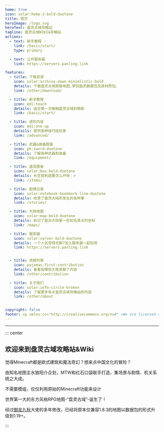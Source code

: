 ```yaml
---
home: true
icon: solar:home-2-bold-duotone
title: 首页
heroImage: /logo.svg
heroText: 盘灵古域攻略站
tagline: 盘灵古域WIKI&攻略站
actions:
  - text: 新手教程 💡
    link: /basic/start/
    type: primary

  - text: 公开服务器
    link: https://servers.panling.link

features:
  - title: 下载资源
    icon: solar:archive-down-minimlistic-bold
    details: 下载盘灵古域原版地图,梦回盘灵数据包及其材质包。
    link: /other/download/

  - title: 新手教程
    icon: mdi:teach
    details: 适合第一次接触盘灵古域的萌新
    link: /basic/start/

  - title: 进阶内容
    icon: mdi:one-up
    details: 提供各种技巧给玩家
    link: /advanced/

  - title: 武器&装备图鉴
    icon: ph:sword-duotone
    details: 了解各种武器和装备
    link: /equipment/

  - title: 道具图鉴
    icon: solar:box-bold-duotone
    details: 长生锁到底要怎么开呀：>
    link: /items/

  - title: 剧情记录
    icon: solar:notebook-bookmark-line-duotone
    details: 收录了盘灵大陆所发生的各种事
    link: /stories/

  - title: 大陆地图
    icon: solar:map-bold-duotone
    details: 标记了盘古大陆里一些知名景点的坐标
    link: /maps/

  - title: 服务器
    icon: solar:server-bold-duotone
    details: 一个人玩觉得无聊?加入服务器一起玩吧
    link: https://servers.panling.link


  - title: 贡献列表
    icon: pajamas:first-contribution
    details: 看看有哪些大佬贡献了内容
    link: /other/contribution

  - title: 关于我们
    icon: solar:info-circle-broken
    details: 了解更多有关盘灵古域攻略站的内容
    link: /other/about

  
copyright: false
footer: <p xmlns:cc="http://creativecommons.org/ns#" >We are licensed under <a href="http://creativecommons.org/licenses/by/4.0/?ref=chooser-v1" target="_blank" rel="license noopener noreferrer" style="display:inline-block;">CC BY 4.0<img style="height:22px!important;margin-left:3px;vertical-align:text-bottom;" src="https://mirrors.creativecommons.org/presskit/icons/cc.svg?ref=chooser-v1"><img style="height:22px!important;margin-left:3px;vertical-align:text-bottom;" src="https://mirrors.creativecommons.org/presskit/icons/by.svg?ref=chooser-v1"></a></p><br />网站所涉及的公司名称、商标、产品等均为其各自所有者的资产，仅供识别。涉及游戏内的剧情文本为MayorTW & 紅石口袋所有。<br />"Minecraft"以及"我的世界"为美国微软公司的商标 本站与微软公司没有从属关系。| © 2015 - 2023 3ON EM
---
```


------

::: center

## 欢迎来到盘灵古域攻略站&Wiki

觉得Minecraft都是欧式建筑和魔法奇幻？想来点中国文化的冒险？

由知名地图主水狼阳介企划，MTW和红石口袋联手打造，集场景与剧情、机关系统之大成。 

不需要模组，仅仅利用原始的Minecraft功能来设计 

世界第一大的东方风格RPG地图-“盘灵古域”-诞生了！

<BiliBili bvid="BV1uW41177Lh" />

经过[御龙九秋](https://search.mcbbs.net/home.php?mod=space&uid=2592696)大佬的多年修改，已经将原本仅兼容1.8.3的地图以数据包的形式升级到1.19+。

:::

 
